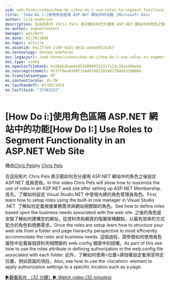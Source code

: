 ```yaml
---
uid: web-forms/videos/how-do-i/how-do-i-use-roles-to-segment-functionality-in-an-aspnet-web-site
title: '[How Do i:]使用角色區隔 ASP.NET 網站中的功能 |Microsoft Docs'
author: rick-anderson
description: 在這段影片 Chris Pels 將示範如何充分運用 ASP.NET 網站中的角色之後設定 ASP.NET 成員資格。 首先，了解如何設定 rol...
ms.author: aspnetcontent
manager: wpickett
ms.date: 05/29/2008
ms.topic: article
ms.assetid: 9ac277a9-2149-4a51-b61b-a44ad0535267
ms.technology: dotnet-webforms
msc.legacyurl: /web-forms/videos/how-do-i/how-do-i-use-roles-to-segment-functionality-in-an-aspnet-web-site
msc.type: video
ms.openlocfilehash: 01d0ab2bae64d5260998fd2317133c26ae36bebb
ms.sourcegitcommit: 953ff9ea4369f154d6fd0239599279ddd3280009
ms.translationtype: MT
ms.contentlocale: zh-TW
ms.lasthandoff: 07/03/2018
ms.locfileid: "37383522"
---
```

<a name="how-do-i-use-roles-to-segment-functionality-in-an-aspnet-web-site"></a><span data-ttu-id="3bc84-104">[How Do i:]使用角色區隔 ASP.NET 網站中的功能</span><span class="sxs-lookup"><span data-stu-id="3bc84-104">[How Do I:] Use Roles to Segment Functionality in an ASP.NET Web Site</span></span>
====================
<span data-ttu-id="3bc84-105">藉由[Chris Pels](https://twitter.com/chrispels)</span><span class="sxs-lookup"><span data-stu-id="3bc84-105">by [Chris Pels](https://twitter.com/chrispels)</span></span>

<span data-ttu-id="3bc84-106">在這段影片 Chris Pels 將示範如何充分運用 ASP.NET 網站中的角色之後設定 ASP.NET 成員資格。</span><span class="sxs-lookup"><span data-stu-id="3bc84-106">In this video Chris Pels will show how to maximize the use of roles in an ASP.NET web site after setting up ASP.NET Membership.</span></span> <span data-ttu-id="3bc84-107">首先，了解如何設定 Visual Studio.NET 中使用內建的角色管理員角色。</span><span class="sxs-lookup"><span data-stu-id="3bc84-107">First, learn how to setup roles using the built-in role manager in Visual Studio .NET.</span></span> <span data-ttu-id="3bc84-108">了解如何定義根據業務需求與網站相關聯的角色。</span><span class="sxs-lookup"><span data-stu-id="3bc84-108">See how to define roles based upon the business needs associated with the web site.</span></span> <span data-ttu-id="3bc84-109">之後的角色是安裝了解如何建構您的網站，從資料夾和網頁的階層架構觀點，以最有效率的方式配合的角色和商務需求。</span><span class="sxs-lookup"><span data-stu-id="3bc84-109">Once the roles are setup learn how to structure your web site from a folder and page hierarchy perspective to most efficiently accommodate the roles and business needs.</span></span> <span data-ttu-id="3bc84-110">這個過程，請參閱如何使用角色屬性中定義每個資料夾相關聯的 web.config 檔案中的授權。</span><span class="sxs-lookup"><span data-stu-id="3bc84-110">As part of this see how to use the roles attribute in defining authorization in the web.config file associated with each folder.</span></span> <span data-ttu-id="3bc84-111">此外，了解如何使用&lt;位置&gt;將授權設定套用至特定位置，例如頁面的項目。</span><span class="sxs-lookup"><span data-stu-id="3bc84-111">Also, see how to use the &lt;location&gt; element to apply authorization settings to a specific location such as a page.</span></span>

[<span data-ttu-id="3bc84-112">&#9654;觀看影片 （32 分鐘）</span><span class="sxs-lookup"><span data-stu-id="3bc84-112">&#9654; Watch video (32 minutes)</span></span>](https://channel9.msdn.com/Blogs/ASP-NET-Site-Videos/how-do-i-use-roles-to-segment-functionality-in-an-aspnet-web-site)
